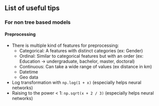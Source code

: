 ## List of useful tips

### For non tree based models
#### Preprocessing
 - There is multiple kind of features for preprocessing:
    - Categorical: A features with distinct categories (ex: Gender)
    - Ordinal: Similar to categorical features but with an order (ex: Education -> undergraduate, bachelor, master, doctoral)
    - Continuous: Can take a wide range of values (ex distance in km)
    - Datetime
    - Geo data
 - Log transformation with `np.log(1 + x)` (especially helps neural networks)
 - Raising to the power < 1: `np.sqrt(x + 2 / 3)` (especially helps neural networks)